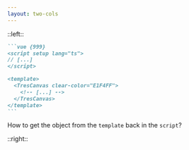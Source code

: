 ```yaml
---
layout: two-cols
---
```


<Understand3DScenesHeadline />

::left::

<div class="w-full h-23"></div>

````md magic-move {lines: true}
```vue {999}
<script setup lang="ts">
// [...]
</script>

<template>
  <TresCanvas clear-color="E1F4FF">
    <!-- [...] -->
  </TresCanvas>
</template>
```
````

How to get the object from the `template` back in the `script`?

::right::
